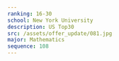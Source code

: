 ```yaml
---
ranking: 16-30
school: New York University
description: US Top30
src: /assets/offer_update/081.jpg
major: Mathematics
sequence: 108
---
```

